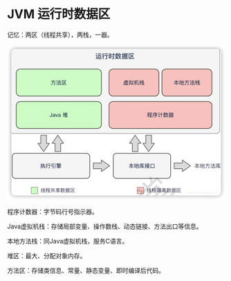 # JVM 运行时数据区

记忆：两区（线程共享），两栈，一器。

![](img/2f48230d.png)

程序计数器：字节码行号指示器。

Java虚拟机栈：存储局部变量、操作数栈、动态链接、方法出口等信息。

本地方法栈：同Java虚拟机栈，服务C语言。

堆区：最大、分配对象内存。

方法区：存储类信息、常量、静态变量、即时编译后代码。

